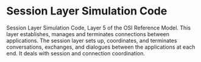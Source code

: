 Session Layer Simulation Code
=============================

Session Layer Simulation Code, Layer 5 of the 
OSI Reference Model.
This layer establishes, manages and terminates 
connections between applications. The session layer 
sets up, coordinates, and terminates conversations, 
exchanges, and dialogues between the applications at each end. 
It deals with session and connection coordination.